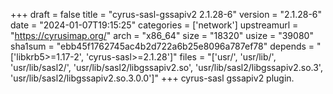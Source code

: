 +++
draft = false
title = "cyrus-sasl-gssapiv2 2.1.28-6"
version = "2.1.28-6"
date = "2024-01-07T19:15:25"
categories = ['network']
upstreamurl = "https://cyrusimap.org/"
arch = "x86_64"
size = "18320"
usize = "39080"
sha1sum = "ebb45f1762745ac4b2d722a6b25e8096a787ef78"
depends = "['libkrb5>=1.17-2', 'cyrus-sasl>=2.1.28']"
files = "['usr/', 'usr/lib/', 'usr/lib/sasl2/', 'usr/lib/sasl2/libgssapiv2.so', 'usr/lib/sasl2/libgssapiv2.so.3', 'usr/lib/sasl2/libgssapiv2.so.3.0.0']"
+++
cyrus-sasl gssapiv2 plugin.
